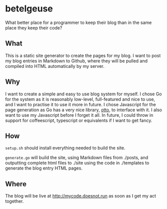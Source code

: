 # betelgeuse

What better place for a programmer to keep their blog than in the same place they keep their code?

## What

This is a static site generator to create the pages for my blog. I want to post my blog entries in Markdown to Github, where they will be pulled and compiled into HTML automatically by my server.

## Why

I want to create a simple and easy to use blog system for myself. I chose Go for the system as it is reasonably low-level, full-featured and nice to use, and I want to practise it to use it more in future. I chose Javascript for the page generation as Go has a very nice library, [otto](https://github.com/robertkrimen/otto), to interface with it. I also want to use my Javascript before I forget it all. In future, I could throw in support for coffeescript, typescript or equivalents if I want to get fancy.

## How

`setup.sh` should install everything needed to build the site.

`generate.go` will build the site, using Markdown files from ./posts, and outputting complete html files to ./site using the code in ./templates to generate the blog entry HTML pages.

## Where

The blog will be live at http://mycode.doesnot.run as soon as I get my act together.